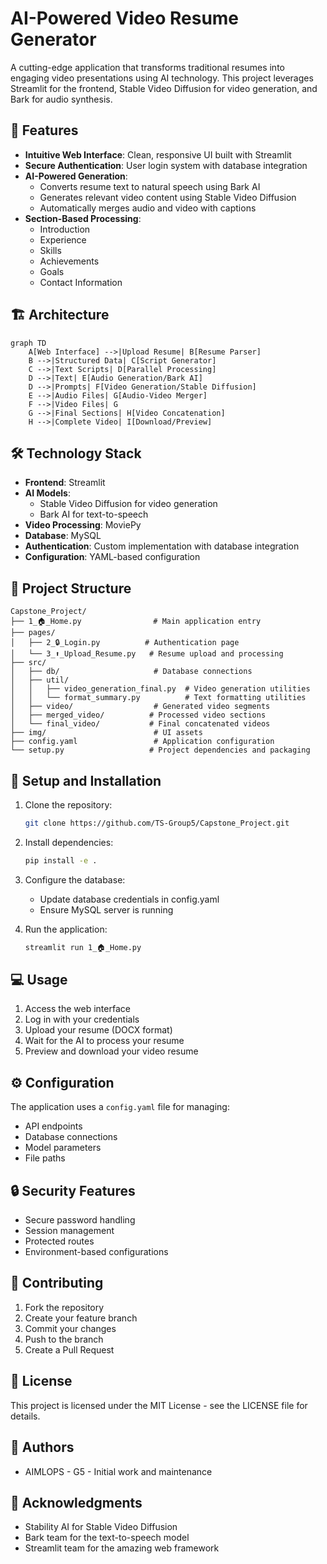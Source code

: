 # AI-Powered Video Resume Generator

A cutting-edge application that transforms traditional resumes into engaging video presentations using AI technology. This project leverages Streamlit for the frontend, Stable Video Diffusion for video generation, and Bark for audio synthesis.

## 🌟 Features

- **Intuitive Web Interface**: Clean, responsive UI built with Streamlit
- **Secure Authentication**: User login system with database integration
- **AI-Powered Generation**:
  - Converts resume text to natural speech using Bark AI
  - Generates relevant video content using Stable Video Diffusion
  - Automatically merges audio and video with captions
- **Section-Based Processing**:
  - Introduction
  - Experience
  - Skills
  - Achievements
  - Goals
  - Contact Information

## 🏗️ Architecture

```mermaid
graph TD
    A[Web Interface] -->|Upload Resume| B[Resume Parser]
    B -->|Structured Data| C[Script Generator]
    C -->|Text Scripts| D[Parallel Processing]
    D -->|Text| E[Audio Generation/Bark AI]
    D -->|Prompts| F[Video Generation/Stable Diffusion]
    E -->|Audio Files| G[Audio-Video Merger]
    F -->|Video Files| G
    G -->|Final Sections| H[Video Concatenation]
    H -->|Complete Video| I[Download/Preview]
```

## 🛠️ Technology Stack

- **Frontend**: Streamlit
- **AI Models**:
  - Stable Video Diffusion for video generation
  - Bark AI for text-to-speech
- **Video Processing**: MoviePy
- **Database**: MySQL
- **Authentication**: Custom implementation with database integration
- **Configuration**: YAML-based configuration

## 📁 Project Structure

```
Capstone_Project/
├── 1_🏠_Home.py                # Main application entry
├── pages/
│   ├── 2_🔒_Login.py          # Authentication page
│   └── 3_⬆️_Upload_Resume.py   # Resume upload and processing
├── src/
│   ├── db/                     # Database connections
│   ├── util/
│   │   ├── video_generation_final.py  # Video generation utilities
│   │   └── format_summary.py          # Text formatting utilities
│   ├── video/                  # Generated video segments
│   ├── merged_video/          # Processed video sections
│   └── final_video/           # Final concatenated videos
├── img/                        # UI assets
├── config.yaml                 # Application configuration
└── setup.py                   # Project dependencies and packaging
```

## 🚀 Setup and Installation

1. Clone the repository:
   ```bash
   git clone https://github.com/TS-Group5/Capstone_Project.git
   ```

2. Install dependencies:
   ```bash
   pip install -e .
   ```

3. Configure the database:
   - Update database credentials in config.yaml
   - Ensure MySQL server is running

4. Run the application:
   ```bash
   streamlit run 1_🏠_Home.py
   ```

## 💻 Usage

1. Access the web interface
2. Log in with your credentials
3. Upload your resume (DOCX format)
4. Wait for the AI to process your resume
5. Preview and download your video resume

## ⚙️ Configuration

The application uses a `config.yaml` file for managing:
- API endpoints
- Database connections
- Model parameters
- File paths

## 🔒 Security Features

- Secure password handling
- Session management
- Protected routes
- Environment-based configurations

## 🤝 Contributing

1. Fork the repository
2. Create your feature branch
3. Commit your changes
4. Push to the branch
5. Create a Pull Request

## 📝 License

This project is licensed under the MIT License - see the LICENSE file for details.

## 👥 Authors

- AIMLOPS - G5 - Initial work and maintenance

## 🙏 Acknowledgments

- Stability AI for Stable Video Diffusion
- Bark team for the text-to-speech model
- Streamlit team for the amazing web framework